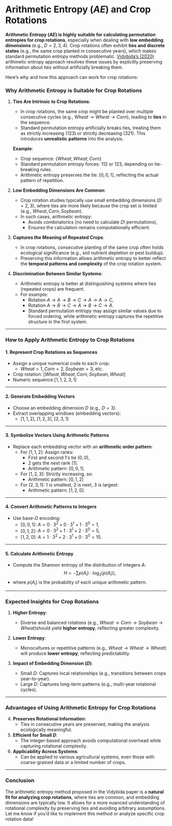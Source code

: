 # **Arithmetic Entropy $(AE)$ and Crop Rotations**

**Arithmetic Entropy $(AE)$ is highly suitable for calculating permutation entropies for crop rotations**, especially when dealing with **low embedding dimensions** (e.g., $D=2,3,4$). Crop rotations often exhibit **ties and discrete states** (e.g., the same crop planted in consecutive years), which makes standard permutation entropy methods problematic. [Vidybida’s (2020)](https://doi.org/10.1155/2020/7163254) arithmetic entropy approach resolves these issues by explicitly preserving information about ties without artificially breaking them.

Here’s why and how this approach can work for crop rotations:

### **Why Arithmetic Entropy is Suitable for Crop Rotations**

1. **Ties Are Intrinsic to Crop Rotations**:
    
    - In crop rotations, the same crop might be planted over multiple consecutive cycles (e.g., $Wheat→Wheat→Corn$), leading to **ties** in the sequence.
    - Standard permutation entropy artificially breaks ties, treating them as strictly increasing $(123)$ or strictly decreasing $(321)$. This introduces **unrealistic patterns** into the analysis.
    
    **Example**:
    
    - Crop sequence: $\{Wheat, Wheat, Corn\}$
    - Standard permutation entropy forces: $112$ or $123$, depending on tie-breaking rules.
    - Arithmetic entropy preserves the tie: $[0,0,1]$, reflecting the actual pattern of repetition.
    
2. **Low Embedding Dimensions Are Common**:
    
    - Crop rotation studies typically use small embedding dimensions $(D=2,3)$, where ties are more likely because the crop set is limited (e.g., $Wheat,Corn,Soybean$).
    - In such cases, arithmetic entropy:
        - Avoids combinatorics (no need to calculate $D!$ permutations),
        - Ensures the calculation remains computationally efficient.
        
3. **Captures the Meaning of Repeated Crops**:
    
    - In crop rotations, consecutive planting of the same crop often holds ecological significance (e.g., soil nutrient depletion or pest buildup).
    - Preserving this information allows arithmetic entropy to better reflect the **temporal patterns and complexity** of the crop rotation system.
    
4. **Discrimination Between Similar Systems**:
    
    - Arithmetic entropy is better at distinguishing systems where ties (repeated crops) are frequent.
    - For example:
        - Rotation $A→A→B→C→A→A→C$,
        - Rotation $A→B→C→A→B→C→A.$
        - Standard permutation entropy may assign similar values due to forced ordering, while arithmetic entropy captures the repetitive structure in the first system.
---
### **How to Apply Arithmetic Entropy to Crop Rotations**

#### **1. Represent Crop Rotations as Sequences**

- Assign a unique numerical code to each crop:
    - $Wheat=1, Corn=2, Soybean=3$, etc.
- Crop rotation: $[Wheat,Wheat,Corn,Soybean,Wheat]$
- Numeric sequence:$[1,1,2,3,1]$
---
#### **2. Generate Embedding Vectors**

- Choose an embedding dimension $D$ (e.g., $D=3$).
- Extract overlapping windows (embedding vectors):
    - $[1,1,2]$, $[1,2,3]$, $[2,3,1]$
---
#### **3. Symbolize Vectors Using Arithmetic Patterns**

- Replace each embedding vector with an **arithmetic order pattern**:
    - For $[1,1,2]$: Assign ranks:
        - First and second $1's$ tie $(0,0)$,
        - $2$ gets the next rank $(1)$.
        - Arithmetic pattern: $[0,0,1]$.
    - For $[1,2,3]$: Strictly increasing, so:
        - Arithmetic pattern: $[0,1,2]$
    - For $[2,3,1]$: $1$ is smallest, $2$ is next, $3$ is largest:
        - Arithmetic pattern: $[1,2,0]$.
---
#### **4. Convert Arithmetic Patterns to Integers**

- Use base-$D$ encoding:
    - $[0,0,1]$: $A=0⋅3^2+0⋅3^1+1⋅3^0=1$,
    - $[0,1,2]$: $A=0⋅3^2+1⋅3^1+2⋅3^0=5$,
    - $[1,2,0]$: $A=1⋅3^2+2⋅3^1+0⋅3^0=15$.
---
#### **5. Calculate Arithmetic Entropy**

- Compute the Shannon entropy of the distribution of integers $A$: 
$$H = -\sum p(A_i) \cdot \log_2(p(A_i)),$$
- where $p(A_i)$ is the probability of each unique arithmetic pattern.
---
### **Expected Insights for Crop Rotations**

1. **Higher Entropy**:
    
    - Diverse and balanced rotations (e.g., $Wheat→Corn→Soybean→Wheat)$should yield **higher entropy**, reflecting greater complexity.
    
2. **Lower Entropy**:
    
    - Monocultures or repetitive patterns (e.g., $Wheat→Wheat→Wheat)$ will produce **lower entropy**, reflecting predictability.
    
3. **Impact of Embedding Dimension $(D)$**:
    
    - Small $D$: Captures local relationships (e.g., transitions between crops year-to-year).
    - Large $D$: Captures long-term patterns (e.g., multi-year rotational cycles).
---
### **Advantages of Using Arithmetic Entropy for Crop Rotations**

4. **Preserves Rotational Information**:
    - Ties in consecutive years are preserved, making the analysis ecologically meaningful.
5. **Efficient for Small $D$**:
    - The integer-based approach avoids computational overhead while capturing rotational complexity.
6. **Applicability Across Systems**:
    - Can be applied to various agricultural systems, even those with coarse-grained data or a limited number of crops.

---

### **Conclusion**

The arithmetic entropy method proposed in the Vidybida paper is a **natural fit for analyzing crop rotations**, where ties are common, and embedding dimensions are typically low. It allows for a more nuanced understanding of rotational complexity by preserving ties and avoiding arbitrary assumptions. Let me know if you’d like to implement this method or analyze specific crop rotation data!
